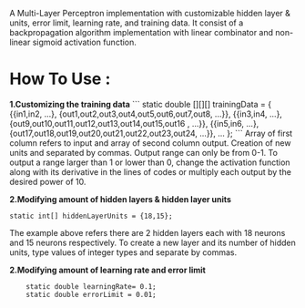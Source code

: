 A Multi-Layer Perceptron implementation with customizable hidden layer & units, error limit, learning rate, and training data.
It consist of a backpropagation algorithm implementation with linear combinator and non-linear sigmoid activation function.

<h1>How To Use :</h1>
<b>1.Customizing the training data</b>
```
	static double [][][] trainingData = {
            {{in1,in2, ...}, {out1,out2,out3,out4,out5,out6,out7,out8,         ...}},
            {{in3,in4, ...}, {out9,out10,out11,out12,out13,out14,out15,out16 , ...}},
            {{in5,in6, ...}, {out17,out18,out19,out20,out21,out22,out23,out24, ...}},
            ...
    };
```
Array of first column refers to input and array of second column output.
Creation of new units and separated by commas.
Output range can only be from 0-1. To output a range larger than 1 or lower than 0, change the activation function along with its derivative in the lines of codes
or multiply each output by the desired power of 10.

<b>2.Modifying amount of hidden layers & hidden layer units</b>
```
static int[] hiddenLayerUnits = {18,15};
```
The example above refers there are 2 hidden layers each with 18 neurons and 15 neurons respectively.
To create a new layer and its number of hidden units, type values of integer types and separate by commas.

<b>2.Modifying amount of learning rate and error limit</b>
```
	static double learningRate= 0.1;
	static double errorLimit = 0.01;
```




